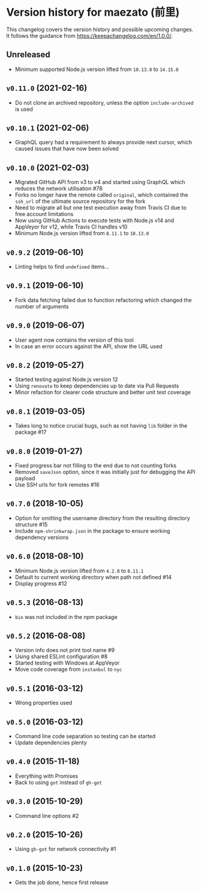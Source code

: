 # Version history for maezato (前里)

This changelog covers the version history and possible upcoming changes.
It follows the guidance from https://keepachangelog.com/en/1.0.0/.

## Unreleased
- Minimum supported Node.js version lifted from `10.13.0` to `14.15.0`

## `v0.11.0` (2021-02-16)
- Do not clone an archived repository, unless the option `include-archived` is used

## `v0.10.1` (2021-02-06)
- GraphQL query had a requirement to always provide next cursor, which caused issues that have now been solved

## `v0.10.0` (2021-02-03)
- Migrated GitHub API from v3 to v4 and started using GraphQL which reduces the network utilisation #78
- Forks no longer have the remote called `original`, which contained the `ssh_url` of the ultimate source repository for the fork
- Need to migrate all but one test execution away from Travis CI due to free account limitations
- Now using GitHub Actions to execute tests with Node.js v14 and AppVeyor for v12, while Travis CI handles v10
- Minimum Node.js version lifted from `8.11.1` to `10.13.0`

## `v0.9.2` (2019-06-10)
- Linting helps to find `undefined` items...

## `v0.9.1` (2019-06-10)
- Fork data fetching failed due to function refactoring which changed the number of arguments

## `v0.9.0` (2019-06-07)
- User agent now contains the version of this tool
- In case an error occurs against the API, show the URL used

## `v0.8.2` (2019-05-27)
- Started testing against Node.js version 12
- Using `renovate` to keep dependencies up to date via Pull Requests
- Minor refaction for clearer code structure and better unit test coverage

## `v0.8.1` (2019-03-05)
- Takes long to notice crucial bugs, such as not having `lib` folder in the package #17

## `v0.8.0` (2019-01-27)
- Fixed progress bar not filling to the end due to not counting forks
- Removed `saveJson` option, since it was initially just for debugging the API payload
- Use SSH urls for fork remotes #16

## `v0.7.0` (2018-10-05)
- Option for omitting the username directory from the resulting directory structure #15
- Include `npm-shrinkwrap.json` in the package to ensure working dependency versions

## `v0.6.0` (2018-08-10)
- Minimum Node.js version lifted from `4.2.0` to `8.11.1`
- Default to current working directory when path not defined #14
- Display progress #12

## `v0.5.3` (2016-08-13)
- `bin` was not included in the npm package

## `v0.5.2` (2016-08-08)
- Version info does not print tool name #9
- Using shared ESLint configuration #8
- Started testing with Windows at AppVeyor
- Move code coverage from `instanbul` to `nyc`

## `v0.5.1` (2016-03-12)
- Wrong properties used

## `v0.5.0` (2016-03-12)
- Command line code separation so testing can be started
- Update dependencies plenty

## `v0.4.0` (2015-11-18)
- Everything with Promises
- Back to using `got` instead of `gh-got`

## `v0.3.0` (2015-10-29)
- Command line options #2

## `v0.2.0` (2015-10-26)
- Using `gh-got` for network connectivity #1

## `v0.1.0` (2015-10-23)
- Gets the job done, hence first release

